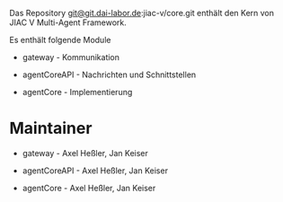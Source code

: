 Das Repository git@git.dai-labor.de:jiac-v/core.git 
enthält den Kern von JIAC V Multi-Agent Framework. 

Es enthält folgende Module

* gateway - Kommunikation

* agentCoreAPI - Nachrichten und Schnittstellen

* agentCore - Implementierung

Maintainer
==========

* gateway - Axel Heßler, Jan Keiser

* agentCoreAPI - Axel Heßler, Jan Keiser

* agentCore - Axel Heßler, Jan Keiser


